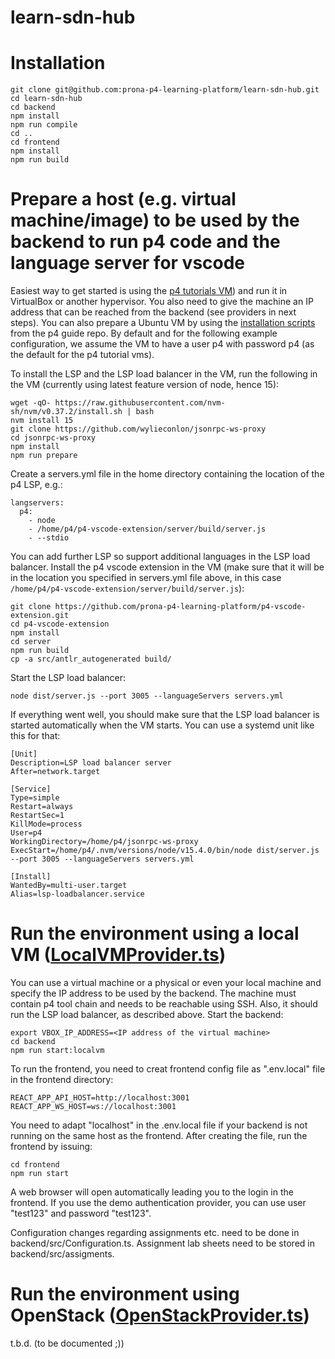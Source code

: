 # learn-sdn-hub

# Installation

```
git clone git@github.com:prona-p4-learning-platform/learn-sdn-hub.git
cd learn-sdn-hub
cd backend
npm install
npm run compile
cd ..
cd frontend
npm install
npm run build
```

# Prepare a host (e.g. virtual machine/image) to be used by the backend to run p4 code and the language server for vscode

Easiest way to get started is using the [p4 tutorials VM](https://github.com/p4lang/tutorials)) and run it in VirtualBox or another hypervisor. You also need to give the
machine an IP address that can be reached from the backend (see providers in next steps). You can also prepare a Ubuntu VM by using the 
[installation scripts](https://github.com/jafingerhut/p4-guide/blob/master/bin/install-p4dev-v2.sh) from the p4 guide
repo. By default and for the following example configuration, we assume the VM to have a user p4 with password p4 (as the default for the p4 tutorial vms).

To install the LSP and the LSP load balancer in the VM, run the following in the VM (currently using latest feature version of node, hence 15):

```
wget -qO- https://raw.githubusercontent.com/nvm-sh/nvm/v0.37.2/install.sh | bash
nvm install 15
git clone https://github.com/wylieconlon/jsonrpc-ws-proxy
cd jsonrpc-ws-proxy
npm install
npm run prepare
```

Create a servers.yml file in the home directory containing the location of the p4 LSP, e.g.:

```
langservers:
  p4:
    - node
    - /home/p4/p4-vscode-extension/server/build/server.js
    - --stdio
```

You can add further LSP so support additional languages in the LSP load balancer.
Install the p4 vscode extension in the VM (make sure that it will be in the location you specified in servers.yml file above, in 
this case ```/home/p4/p4-vscode-extension/server/build/server.js```):

```
git clone https://github.com/prona-p4-learning-platform/p4-vscode-extension.git
cd p4-vscode-extension
npm install
cd server
npm run build
cp -a src/antlr_autogenerated build/
```

Start the LSP load balancer:

```
node dist/server.js --port 3005 --languageServers servers.yml
```

If everything went well, you should make sure that the LSP load balancer is started automatically when the VM starts. You can use a systemd unit like this for that:

```
[Unit]
Description=LSP load balancer server
After=network.target

[Service]
Type=simple
Restart=always
RestartSec=1
KillMode=process
User=p4
WorkingDirectory=/home/p4/jsonrpc-ws-proxy
ExecStart=/home/p4/.nvm/versions/node/v15.4.0/bin/node dist/server.js --port 3005 --languageServers servers.yml

[Install]
WantedBy=multi-user.target
Alias=lsp-loadbalancer.service
```


# Run the environment using a local VM ([LocalVMProvider.ts](https://github.com/prona-p4-learning-platform/learn-sdn-hub/blob/master/backend/src/providers/LocalVMProvider.ts))

You can use a virtual machine or a physical or even your local machine and specify the IP address to be used by the backend. The machine must contain p4 tool chain
and needs to be reachable using SSH. Also, it should run the LSP load balancer, as described above. Start the backend:

```
export VBOX_IP_ADDRESS=<IP address of the virtual machine>
cd backend
npm run start:localvm
```

To run the frontend, you need to creat frontend config file as ".env.local" file in the frontend directory:

```
REACT_APP_API_HOST=http://localhost:3001
REACT_APP_WS_HOST=ws://localhost:3001
```

You need to adapt "localhost" in the .env.local file if your backend is not running on the same host as the frontend.
After creating the file, run the frontend by issuing:

```
cd frontend
npm run start
```

A web browser will open automatically leading you to the login in the frontend. If you use the demo authentication provider, you can use user "test123" and password "test123". 

Configuration changes regarding assignments etc. need to be done in backend/src/Configuration.ts. Assignment lab sheets need to be stored in backend/src/assigments.

# Run the environment using OpenStack ([OpenStackProvider.ts](https://github.com/prona-p4-learning-platform/learn-sdn-hub/blob/master/backend/src/providers/OpenStackProvider.ts))

t.b.d. (to be documented ;))
